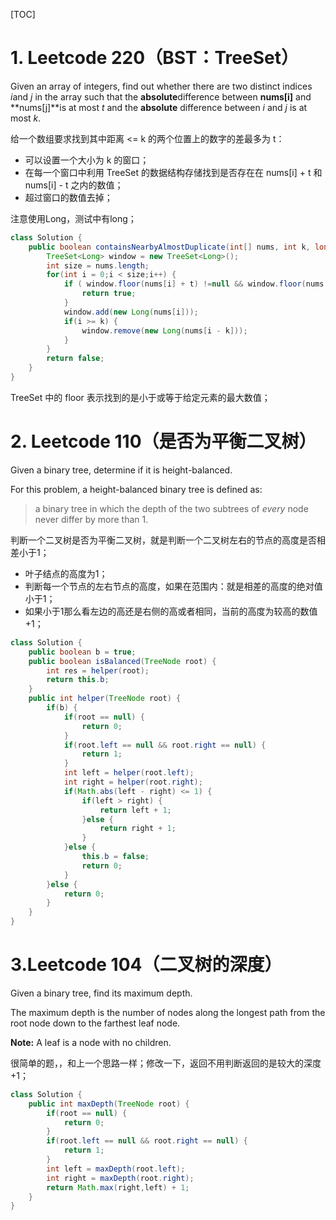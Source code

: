 [TOC]

# 1. Leetcode 220（BST：TreeSet）

Given an array of integers, find out whether there are two distinct indices *i*and *j* in the array such that the **absolute**difference between **nums[i]** and **nums[j]**is at most *t* and the **absolute** difference between *i* and *j* is at most *k*.

给一个数组要求找到其中距离 <= k 的两个位置上的数字的差最多为 t：

- 可以设置一个大小为 k 的窗口；
- 在每一个窗口中利用 TreeSet 的数据结构存储找到是否存在在 nums[i] + t 和 nums[i] - t 之内的数值；
- 超过窗口的数值去掉；

注意使用Long，测试中有long；

```java
class Solution {
    public boolean containsNearbyAlmostDuplicate(int[] nums, int k, long t) {
        TreeSet<Long> window = new TreeSet<Long>();
        int size = nums.length;
        for(int i = 0;i < size;i++) {
            if ( window.floor(nums[i] + t) !=null && window.floor(nums[i]+t) >= nums[i]-t ) {
                return true;
            }
            window.add(new Long(nums[i]));
            if(i >= k) {
                window.remove(new Long(nums[i - k]));
            }
        }
        return false;
    }
}
```

TreeSet 中的 floor 表示找到的是小于或等于给定元素的最大数值；

# 2. Leetcode 110（是否为平衡二叉树）

Given a binary tree, determine if it is height-balanced.

For this problem, a height-balanced binary tree is defined as:

> a binary tree in which the depth of the two subtrees of *every* node never differ by more than 1.

判断一个二叉树是否为平衡二叉树，就是判断一个二叉树左右的节点的高度是否相差小于1；

- 叶子结点的高度为1；
- 判断每一个节点的左右节点的高度，如果在范围内：就是相差的高度的绝对值小于1；
- 如果小于1那么看左边的高还是右侧的高或者相同，当前的高度为较高的数值+1；

```java
class Solution {
    public boolean b = true;
    public boolean isBalanced(TreeNode root) {
        int res = helper(root);
        return this.b;   
    }
    public int helper(TreeNode root) {
        if(b) {
            if(root == null) {
                return 0;
            }
            if(root.left == null && root.right == null) {
                return 1;
            }
            int left = helper(root.left);
            int right = helper(root.right);
            if(Math.abs(left - right) <= 1) {
                if(left > right) {
                    return left + 1;
                }else {
                    return right + 1;
                }
            }else {
                this.b = false;
                return 0;
            }
        }else {
            return 0;
        }
    }    
}
```

# 3.Leetcode 104（二叉树的深度）

Given a binary tree, find its maximum depth.

The maximum depth is the number of nodes along the longest path from the root node down to the farthest leaf node.

**Note:** A leaf is a node with no children.

很简单的题，，和上一个思路一样；修改一下，返回不用判断返回的是较大的深度+1；

```java
class Solution {
    public int maxDepth(TreeNode root) {
        if(root == null) {
            return 0;
        }
        if(root.left == null && root.right == null) {
            return 1;
        }
        int left = maxDepth(root.left);
        int right = maxDepth(root.right);
        return Math.max(right,left) + 1;
    }
}
```

